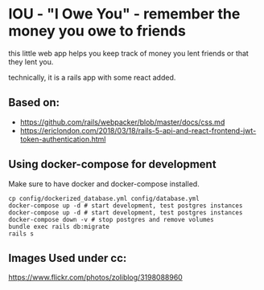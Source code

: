 # IOU - "I Owe You" - remember the money you owe to friends

this little web app helps you keep track of money
you lent friends or that they lent you.

technically, it is a rails app with some react added.

## Based on:

- https://github.com/rails/webpacker/blob/master/docs/css.md
- https://ericlondon.com/2018/03/18/rails-5-api-and-react-frontend-jwt-token-authentication.html


## Using docker-compose for development

Make sure to have docker and docker-compose installed.

```
cp config/dockerized_database.yml config/database.yml
docker-compose up -d # start development, test postgres instances
docker-compose up -d # start development, test postgres instances
docker-compose down -v # stop postgres and remove volumes
bundle exec rails db:migrate
rails s
```

## Images Used under cc:

https://www.flickr.com/photos/zoliblog/3198088960
